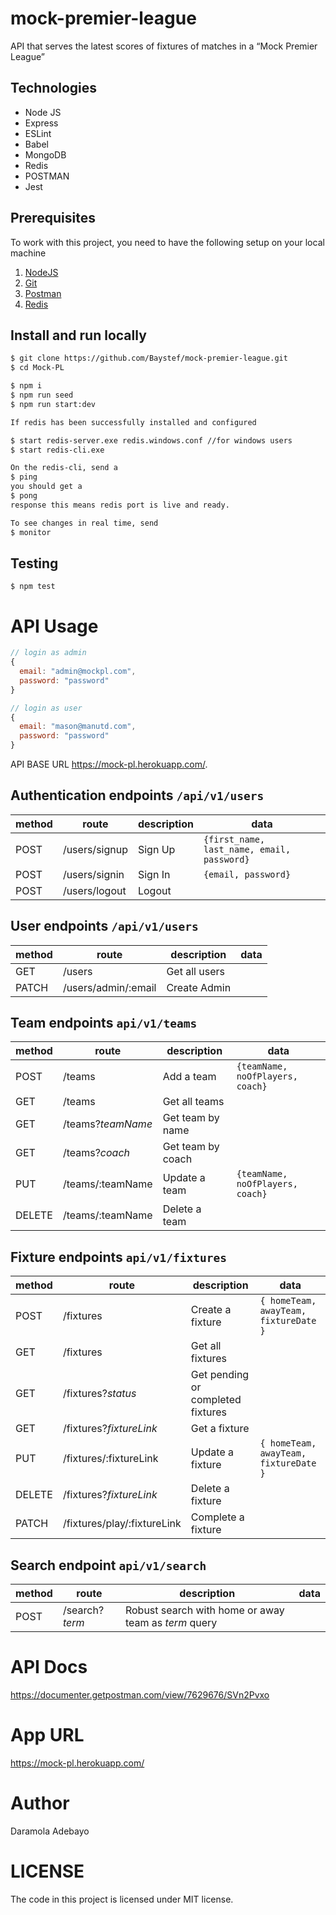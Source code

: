 # mock-premier-league
 API that serves the latest scores of fixtures of matches in a “Mock Premier League”


## Technologies

- Node JS
- Express
- ESLint
- Babel
- MongoDB
- Redis
- POSTMAN
- Jest


## Prerequisites

To work with this project, you need to have the following setup on your local machine

1. [NodeJS](https://nodejs.org)
2. [Git](https://git-scm.com/downloads)
3. [Postman](https://www.getpostman.com/downloads)
4. [Redis](https://www.redislabs.com)

## Install and run locally

```bash
$ git clone https://github.com/Baystef/mock-premier-league.git
$ cd Mock-PL

$ npm i
$ npm run seed 
$ npm run start:dev
```
```bash
If redis has been successfully installed and configured

$ start redis-server.exe redis.windows.conf //for windows users
$ start redis-cli.exe 

On the redis-cli, send a 
$ ping
you should get a 
$ pong 
response this means redis port is live and ready.

To see changes in real time, send
$ monitor
```
## Testing
```
$ npm test
```

# API Usage


```js
// login as admin
{
  email: "admin@mockpl.com",
  password: "password"
}

// login as user
{
  email: "mason@manutd.com",
  password: "password"
}
```

API BASE URL https://mock-pl.herokuapp.com/.

## Authentication endpoints `/api/v1/users`

| method | route        | description               | data                                          |
| ------ | ------------ | ------------------------- | ----------------------------------------------|
| POST   | /users/signup| Sign Up                   | `{first_name, last_name, email, password}`    |
| POST   | /users/signin| Sign In                   | `{email, password}`                           |
| POST   | /users/logout| Logout                    |                                               |



## User endpoints `/api/v1/users`

| method | route               | description             | data                                 |
| ------ | ------------------- | ----------------------- | ------------------------------------ |
| GET    | /users              | Get all users           |                                      |
| PATCH  | /users/admin/:email | Create Admin            |                                      |



## Team endpoints `api/v1/teams`

| method | route            | description          | data                            |
| ------ | ---------------- | -------------------- | ------------------------------- |
| POST   | /teams           | Add a team           | `{teamName, noOfPlayers, coach}`|
| GET    | /teams           | Get all teams        |                                 |
| GET    | /teams?_teamName_| Get team by name     |                                 |
| GET    | /teams?_coach_   | Get team by coach    |                                 |
| PUT    | /teams/:teamName | Update a team        | `{teamName, noOfPlayers, coach}`|
| DELETE | /teams/:teamName | Delete a team        |                                 |
           

## Fixture endpoints `api/v1/fixtures`

| method | route          | description             | data                                 |
| ------ | -------------- | ----------------------- | ------------------------------------ |
| POST   | /fixtures      | Create a fixture        | `{ homeTeam, awayTeam, fixtureDate }`|
| GET    | /fixtures      | Get all fixtures        |                                      |
| GET    | /fixtures?_status_| Get pending or completed fixtures|                          |
| GET    | /fixtures?_fixtureLink_| Get a fixture   |                                      |
| PUT    | /fixtures/:fixtureLink | Update a fixture| `{ homeTeam, awayTeam, fixtureDate }`|
| DELETE | /fixtures?_fixtureLink_| Delete a fixture|                                      |
| PATCH  | /fixtures/play/:fixtureLink| Complete a fixture|                                |


## Search endpoint `api/v1/search`

| method | route          | description             | data                                 |
| ------ | -------------- | ----------------------- | ------------------------------------ |
| POST   | /search?_term_ | Robust search with home or away team as _term_ query |         |





# API Docs
https://documenter.getpostman.com/view/7629676/SVn2Pvxo
# App URL
https://mock-pl.herokuapp.com/
# Author
Daramola Adebayo
# LICENSE
The code in this project is licensed under MIT license.
